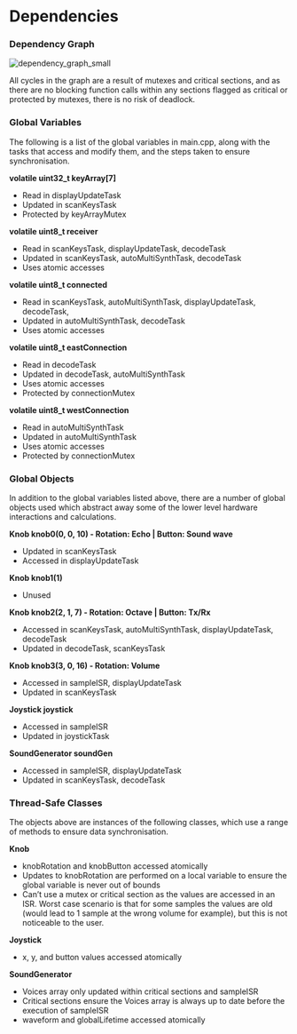 # Dependencies

### Dependency Graph

![dependency_graph_small](https://user-images.githubusercontent.com/59955474/160001696-7baf4ab5-a81f-4f37-ab8c-d9374698742c.png)

All cycles in the graph are a result of mutexes and critical sections, and as there are no blocking function calls within any sections flagged as critical or protected by mutexes, there is no risk of deadlock.

### Global Variables
The following is a list of the global variables in main.cpp, along with the tasks that access and modify them, and the steps taken to ensure synchronisation.

**volatile uint32_t keyArray[7]**
- Read in displayUpdateTask
- Updated in scanKeysTask
-	Protected by keyArrayMutex

**volatile uint8_t receiver**
-	Read in scanKeysTask, displayUpdateTask, decodeTask
-	Updated in scanKeysTask, autoMultiSynthTask, decodeTask
-	Uses atomic accesses

**volatile uint8_t connected**
-	Read in scanKeysTask, autoMultiSynthTask, displayUpdateTask, decodeTask,
-	Updated in autoMultiSynthTask, decodeTask
-	Uses atomic accesses

**volatile uint8_t eastConnection**
-	Read in decodeTask
-	Updated in decodeTask, autoMultiSynthTask
-	Uses atomic accesses
-	Protected by connectionMutex

**volatile uint8_t westConnection**
-	Read in autoMultiSynthTask
-	Updated in autoMultiSynthTask
-	Uses atomic accesses
-	Protected by connectionMutex

### Global Objects
In addition to the global variables listed above, there are a number of global objects used which abstract away some of the lower level hardware interactions and calculations.

**Knob knob0(0, 0, 10) - Rotation: Echo | Button: Sound wave**
-	Updated in scanKeysTask
-	Accessed in displayUpdateTask

**Knob knob1(1)**
-	Unused

**Knob knob2(2, 1, 7) - Rotation: Octave | Button: Tx/Rx**
-	Accessed in scanKeysTask, autoMultiSynthTask, displayUpdateTask, decodeTask
-	Updated in decodeTask, scanKeysTask

**Knob knob3(3, 0, 16) - Rotation: Volume**
-	Accessed in sampleISR, displayUpdateTask
-	Updated in scanKeysTask

**Joystick joystick**
-	Accessed in sampleISR
-	Updated in joystickTask

**SoundGenerator soundGen**
-	Accessed in sampleISR, displayUpdateTask
-	Updated in scanKeysTask, decodeTask

### Thread-Safe Classes
The objects above are instances of the following classes, which use a range of methods to ensure data synchronisation.

**Knob**
-	knobRotation and knobButton accessed atomically
-	Updates to knobRotation are performed on a local variable to ensure the global variable is never out of bounds
-	Can’t use a mutex or critical section as the values are accessed in an ISR. Worst case scenario is that for some samples the values are old (would lead to 1 sample at the wrong volume for example), but this is not noticeable to the user.

**Joystick**
-	x, y, and button values accessed atomically

**SoundGenerator**
-	Voices array only updated within critical sections and sampleISR
-	Critical sections ensure the Voices array is always up to date before the execution of sampleISR
-	waveform and globalLifetime accessed atomically

